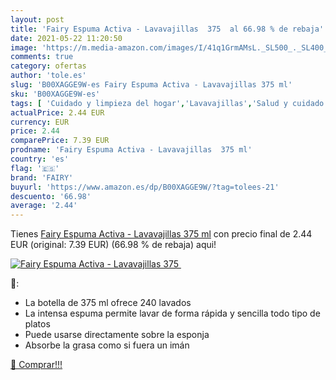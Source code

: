 ```yaml
---
layout: post
title: 'Fairy Espuma Activa - Lavavajillas  375  al 66.98 % de rebaja'
date: 2021-05-22 11:20:50
image: 'https://m.media-amazon.com/images/I/41q1GrmAMsL._SL500_._SL400_.jpg'
comments: true
category: ofertas
author: 'tole.es'
slug: 'B00XAGGE9W-es Fairy Espuma Activa - Lavavajillas 375 ml'
sku: 'B00XAGGE9W-es'
tags: [ 'Cuidado y limpieza del hogar','Lavavajillas','Salud y cuidado personal','fairy', ]
actualPrice: 2.44 EUR
currency: EUR
price: 2.44
comparePrice: 7.39 EUR
prodname: 'Fairy Espuma Activa - Lavavajillas  375 ml'
country: 'es'
flag: '🇪🇸'
brand: 'FAIRY'
buyurl: 'https://www.amazon.es/dp/B00XAGGE9W/?tag=tolees-21'
descuento: '66.98'
average: '2.44'
---
```


Tienes [Fairy Espuma Activa - Lavavajillas  375 ml](https://www.amazon.es/dp/B00XAGGE9W/?tag=tolees-21) con precio final de  2.44 EUR (original: 7.39 EUR) (66.98 %  de rebaja) aqui!

[![Fairy Espuma Activa - Lavavajillas  375 ](https://m.media-amazon.com/images/I/41q1GrmAMsL._SL500_._SL400_.jpg)](https://www.amazon.es/dp/B00XAGGE9W/?tag=tolees-21)

🔎:

- La botella de 375 ml ofrece 240 lavados
- La intensa espuma permite lavar de forma rápida y sencilla todo tipo de platos
- Puede usarse directamente sobre la esponja
- Absorbe la grasa como si fuera un imán

[🛒 Comprar!!!](https://www.amazon.es/dp/B00XAGGE9W/?tag=tolees-21)
